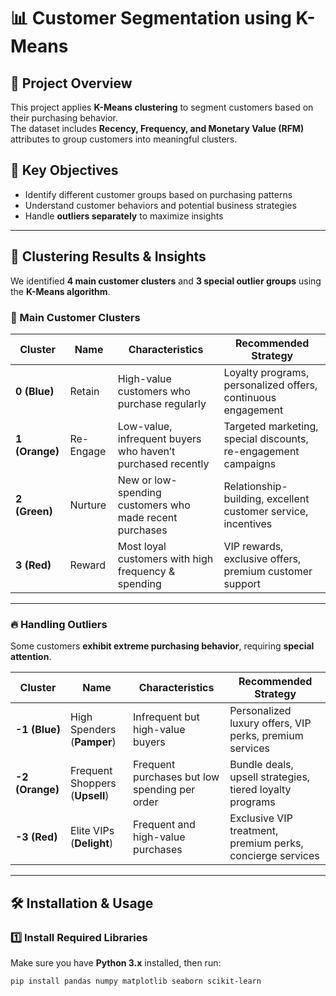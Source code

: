 # 📊 Customer Segmentation using K-Means  

## 📝 Project Overview  
This project applies **K-Means clustering** to segment customers based on their purchasing behavior.  
The dataset includes **Recency, Frequency, and Monetary Value (RFM)** attributes to group customers into meaningful clusters.  

## 🚀 Key Objectives  
- Identify different customer groups based on purchasing patterns  
- Understand customer behaviors and potential business strategies  
- Handle **outliers separately** to maximize insights  

---

## 🎯 Clustering Results & Insights  

We identified **4 main customer clusters** and **3 special outlier groups** using the **K-Means algorithm**.  

### 📌 Main Customer Clusters  

| Cluster | Name | Characteristics | Recommended Strategy |
|---------|-----------------|---------------------------------|--------------------------------------------------|
| **0 (Blue)** | Retain | High-value customers who purchase regularly | Loyalty programs, personalized offers, continuous engagement |
| **1 (Orange)** | Re-Engage | Low-value, infrequent buyers who haven’t purchased recently | Targeted marketing, special discounts, re-engagement campaigns |
| **2 (Green)** | Nurture | New or low-spending customers who made recent purchases | Relationship-building, excellent customer service, incentives |
| **3 (Red)** | Reward | Most loyal customers with high frequency & spending | VIP rewards, exclusive offers, premium customer support |

---

### 🔥 Handling Outliers  

Some customers **exhibit extreme purchasing behavior**, requiring **special attention**.  

| Cluster | Name | Characteristics | Recommended Strategy |
|---------|-----------------|---------------------------------|--------------------------------------------------|
| **-1 (Blue)** | High Spenders (**Pamper**) | Infrequent but high-value buyers | Personalized luxury offers, VIP perks, premium services |
| **-2 (Orange)** | Frequent Shoppers (**Upsell**) | Frequent purchases but low spending per order | Bundle deals, upsell strategies, tiered loyalty programs |
| **-3 (Red)** | Elite VIPs (**Delight**) | Frequent and high-value purchases | Exclusive VIP treatment, premium perks, concierge services |

---

## 🛠️ Installation & Usage  

### **1️⃣ Install Required Libraries**  
Make sure you have **Python 3.x** installed, then run:  
```bash
pip install pandas numpy matplotlib seaborn scikit-learn
